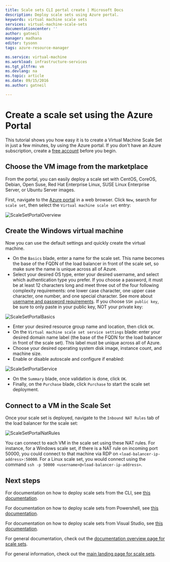 ```yaml
---
title: Scale sets CLI portal create | Microsoft Docs
description: Deploy scale sets using Azure portal.
keywords: virtual machine scale sets
services: virtual-machine-scale-sets
documentationcenter: ''
author: gatneil
manager: madhana
editor: tysonn
tags: azure-resource-manager

ms.service: virtual-machine
ms.workload: infrastructure-services
ms.tgt_pltfrm: vm
ms.devlang: na
ms.topic: article
ms.date: 09/15/2016
ms.author: gatneil

---
```

# Create a scale set using the Azure Portal
This tutorial shows you how easy it is to create a Virtual Machine Scale Set in just a few minutes, by using the Azure portal. If you don't have an Azure subscription, create a [free account](https://azure.microsoft.com/free/) before you begin.

## Choose the VM image from the marketplace
From the portal, you can easily deploy a scale set with CentOS, CoreOS, Debian, Open Suse, Red Hat Enterprise Linux, SUSE Linux Enterprise Server, or Ubuntu Server images.

First, navigate to the [Azure portal](https://portal.azure.com) in a web browser. Click `New`, search for `scale set`, then select the `Virtual machine scale set` entry:

![ScaleSetPortalOverview](./media/virtual-machine-scale-sets-portal-create/ScaleSetPortalOverview.PNG)

## Create the Windows virtual machine
Now you can use the default settings and quickly create the virtual machine.

* On the `Basics` blade, enter a name for the scale set. This name becomes the base of the FQDN of the load balancer in front of the scale set, so make sure the name is unique across all of Azure.
* Select your desired OS type, enter your desired username, and select which authentication type you prefer. If you choose a password, it must be at least 12 characters long and meet three out of the four following complexity requirements: one lower case character, one upper case character, one number, and one special character. See more about [username and password requirements](../virtual-machines/virtual-machines-windows-faq.md#what-are-the-username-requirements-when-creating-a-vm). If you choose `SSH public key`, be sure to only paste in your public key, NOT your private key:

![ScaleSetPortalBasics](./media/virtual-machine-scale-sets-portal-create/ScaleSetPortalBasics.PNG)

* Enter your desired resource group name and location, then click `OK`.
* On the `Virtual machine scale set service settings` blade: enter your desired domain name label (the base of the FQDN for the load balancer in front of the scale set). This label must be unique across all of Azure.
* Choose your desired operating system disk image, instance count, and machine size.
* Enable or disable autoscale and configure if enabled:

![ScaleSetPortalService](./media/virtual-machine-scale-sets-portal-create/ScaleSetPortalService.PNG)

* On the `Summary` blade, once validation is done, click `OK`.
* Finally, on the `Purchase` blade, click `Purchase` to start the scale set deployment.

## Connect to a VM in the Scale Set
Once your scale set is deployed, navigate to the `Inbound NAT Rules` tab of the load balancer for the scale set:

![ScaleSetPortalNatRules](./media/virtual-machine-scale-sets-portal-create/ScaleSetPortalNatRules.PNG)

You can connect to each VM in the scale set using these NAT rules. For instance, for a Windows scale set, if there is a NAT rule on incoming port 50000, you could connect to that machine via RDP on `<load-balancer-ip-address>:50000`. For a Linux scale set, you would connect using the command `ssh -p 50000 <username>@<load-balancer-ip-address>`.

## Next steps
For documentation on how to deploy scale sets from the CLI, see [this documentation](virtual-machine-scale-sets-cli-quick-create.md).

For documentation on how to deploy scale sets from Powershell, see [this documentation](virtual-machine-scale-sets-windows-create.md).

For documentation on how to deploy scale sets from Visual Studio, see [this documentation](virtual-machine-scale-sets-vs-create.md).

For general documentation, check out the [documentation overview page for scale sets](virtual-machine-scale-sets-overview.md).

For general information, check out the [main landing page for scale sets](https://azure.microsoft.com/services/virtual-machine-scale-sets/).

